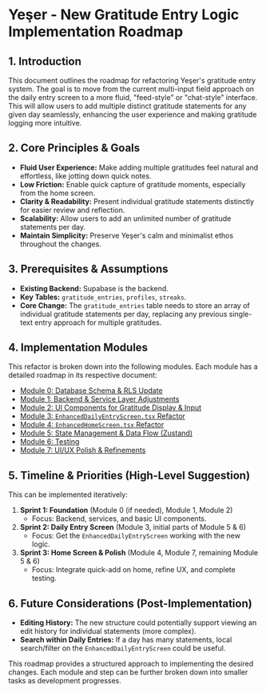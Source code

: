 # Yeşer - New Gratitude Entry Logic Implementation Roadmap

## 1. Introduction

This document outlines the roadmap for refactoring Yeşer's gratitude entry system. The goal is to move from the current multi-input field approach on the daily entry screen to a more fluid, "feed-style" or "chat-style" interface. This will allow users to add multiple distinct gratitude statements for any given day seamlessly, enhancing the user experience and making gratitude logging more intuitive.

## 2. Core Principles & Goals

*   **Fluid User Experience:** Make adding multiple gratitudes feel natural and effortless, like jotting down quick notes.
*   **Low Friction:** Enable quick capture of gratitude moments, especially from the home screen.
*   **Clarity & Readability:** Present individual gratitude statements distinctly for easier review and reflection.
*   **Scalability:** Allow users to add an unlimited number of gratitude statements per day.
*   **Maintain Simplicity:** Preserve Yeşer's calm and minimalist ethos throughout the changes.

## 3. Prerequisites & Assumptions

*   **Existing Backend:** Supabase is the backend.
*   **Key Tables:** `gratitude_entries`, `profiles`, `streaks`.
*   **Core Change:** The `gratitude_entries` table needs to store an array of individual gratitude statements per day, replacing any previous single-text entry approach for multiple gratitudes.

## 4. Implementation Modules

This refactor is broken down into the following modules. Each module has a detailed roadmap in its respective document:

*   [Module 0: Database Schema & RLS Update](./00-database-schema-rls.md)
*   [Module 1: Backend & Service Layer Adjustments](./01-backend-services.md)
*   [Module 2: UI Components for Gratitude Display & Input](./02-ui-components.md)
*   [Module 3: `EnhancedDailyEntryScreen.tsx` Refactor](./03-daily-entry-screen.md)
*   [Module 4: `EnhancedHomeScreen.tsx` Refactor](./04-home-screen.md)
*   [Module 5: State Management & Data Flow (Zustand)](./05-state-management.md)
*   [Module 6: Testing](./06-testing.md)
*   [Module 7: UI/UX Polish & Refinements](./07-ui-ux-polish.md)

## 5. Timeline & Priorities (High-Level Suggestion)

This can be implemented iteratively:

1.  **Sprint 1: Foundation** (Module 0 (if needed), Module 1, Module 2)
    *   Focus: Backend, services, and basic UI components.
2.  **Sprint 2: Daily Entry Screen** (Module 3, initial parts of Module 5 & 6)
    *   Focus: Get the `EnhancedDailyEntryScreen` working with the new logic.
3.  **Sprint 3: Home Screen & Polish** (Module 4, Module 7, remaining Module 5 & 6)
    *   Focus: Integrate quick-add on home, refine UX, and complete testing.

## 6. Future Considerations (Post-Implementation)

*   **Editing History:** The new structure could potentially support viewing an edit history for individual statements (more complex).
*   **Search within Daily Entries:** If a day has many statements, local search/filter on the `EnhancedDailyEntryScreen` could be useful.

This roadmap provides a structured approach to implementing the desired changes. Each module and step can be further broken down into smaller tasks as development progresses.
